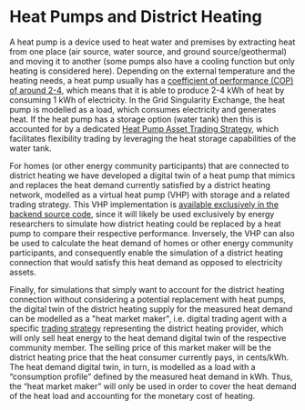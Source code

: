 # Heat Pumps and District Heating

A heat pump is a device used to heat water and premises by extracting heat from one place (air source, water source, and ground source/geothermal) and moving it to another (some pumps also have a cooling function but only heating is considered here). Depending on the external temperature and the heating needs, a heat pump usually has a [coefficient of performance (COP) of around 2-4](https://www.sciencedirect.com/topics/engineering/coefficient-of-performance/pdf), which means that it is able to produce 2-4 kWh of heat by consuming 1 kWh of electricity. In the Grid Singularity Exchange, the heat pump is modelled as a load, which consumes electricity and generates heat.  If the heat pump has a storage option (water tank) then this is accounted for by a dedicated [Heat Pump Asset Trading Strategy](heat-pump.md#heat-pump-asset-trading-strategy), which facilitates flexibility trading by leveraging the heat storage capabilities of the water tank.

For homes (or other energy community participants) that are connected to district heating we have developed a digital twin of a heat pump that mimics and replaces the heat demand currently satisfied by a district heating network, modelled as a virtual heat pump (VHP) with storage and a related trading strategy. This VHP implementation is [available exclusively in the backend source code](virtual-heat-pump.md), since it will likely be used exclusively by energy researchers to simulate how district heating could be replaced by a heat pump to compare their respective performance. Inversely, the VHP can also be used to calculate the heat demand of homes or other energy community participants, and consequently enable the simulation of a district heating connection that would satisfy this heat demand as opposed to electricity assets.

Finally, for simulations that simply want to account for the district heating connection without considering a potential replacement with heat pumps, the digital twin of the district heating supply for the measured heat demand can be modelled as a "heat market maker", i.e. digital trading agent with a specific [trading strategy](default-trading-strategy.md) representing the district heating provider, which will only sell heat energy to the heat demand digital twin of the respective community member. The selling price of this market maker will be the district heating price that the heat consumer currently pays, in cents/kWh. The heat demand digital twin, in turn, is modelled as a load with a “consumption profile” defined by the measured heat demand in kWh. Thus, the “heat market maker” will only be used in order to cover the heat demand of the heat load and accounting for the monetary cost of heating.
